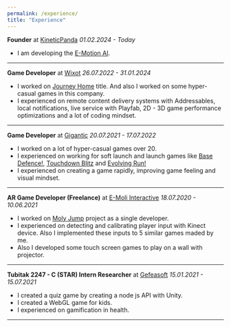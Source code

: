 ```yaml
---
permalink: /experience/
title: "Experience"
---
```


**Founder** at [KineticPanda](kineticpanda.com)
*01.02.2024 - Today*
 - I am developing the [E-Motion AI](https://www.linkedin.com/feed/update/urn:li:activity:7189624025873076224).
 
---

**Game Developer** at [Wixot](https://www.linkedin.com/company/wixot/)
*26.07.2022 - 31.01.2024*
 - I worked on [Journey Home](https://apps.apple.com/tr/app/journey-home-merge-stories/id1635526159) title. And also I worked on some hyper-casual games in this company.
 - I experienced on remote content delivery systems with Addressables, local notifications, live service with Playfab, 2D - 3D game performance optimizations and a lot of coding mindset.

---

**Game Developer** at [Gigantic](https://www.linkedin.com/company/giganticgames/)
*20.07.2021 - 17.07.2022*

 - I worked on a lot of hyper-casual games over 20. 
 - I experienced on working for soft launch and launch games like [Base Defence!](https://apps.apple.com/tr/app/base-defense/id1628006501), [Touchdown Blitz](https://apps.apple.com/us/app/touchdown-blitz/id1584308863) and [Evolving Run!](https://apps.apple.com/lt/app/evolving-run/id1589089984)
 - I experienced on creating a game rapidly, improving game feeling and visual mindset.

---

**AR Game Developer (Freelance)** at [E-Moli Interactive](https://e-moli.com)
*18.07.2020 - 10.06.2021*

 - I worked on [Moly Jump](https://www.antalyapark.com.tr/en/product/36/moly-jump) project as a single developer.
 - I experienced on detecting and calibrating player input with Kinect device. Also I implemented these inputs to 5 similar games maded by me.
 - Also I developed some touch screen games to play on a wall with projector.

---

**Tubitak 2247 - C (STAR) Intern Researcher** at [Gefeasoft](https://gefeasoft.com)
*15.01.2021 - 15.07.2021*

 - I created a quiz game by creating a node js API with Unity.
 - I created a WebGL game for kids.
- I experienced on gamification in health.

 ---
